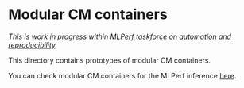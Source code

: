 # Modular CM containers

*This is work in progress within [MLPerf taskforce on automation and reproducibility](https://github.com/mlcommons/ck/blob/master/docs/mlperf-education-workgroup.md).*

This directory contains prototypes of modular CM containers.

You can check modular CM containers for the MLPerf inference [here](https://github.com/mlcommons/ck/tree/master/cm-mlops/script/run-mlperf-inference-app/modular-cm-containers).
